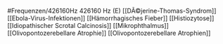 #Frequenzen/426160Hz
426160 Hz (E)
[[DÃ©jerine-Thomas-Syndrom]]
[[Ebola-Virus-Infektionen]]
[[Hämorrhagisches Fieber]]
[[Histiozytose]]
[[Idiopathischer Scrotal Calcinosis]]
[[Mikrophthalmus]]
[[Olivopontozerebellare Atrophie]]
[[Olivopontozerebellare Atrophien]]